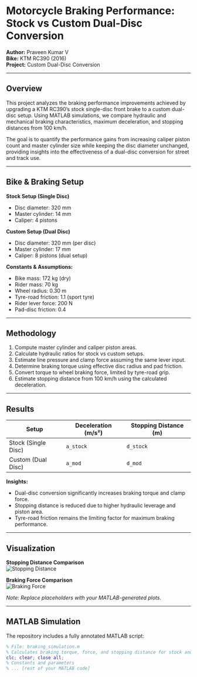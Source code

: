# Motorcycle Braking Performance: Stock vs Custom Dual-Disc Conversion

**Author:** Praveen Kumar V  
**Bike:** KTM RC390 (2016)  
**Project:** Custom Dual-Disc Conversion  

---

## Overview

This project analyzes the braking performance improvements achieved by upgrading a KTM RC390’s stock single-disc front brake to a custom dual-disc setup. Using MATLAB simulations, we compare hydraulic and mechanical braking characteristics, maximum deceleration, and stopping distances from 100 km/h.  

The goal is to quantify the performance gains from increasing caliper piston count and master cylinder size while keeping the disc diameter unchanged, providing insights into the effectiveness of a dual-disc conversion for street and track use.

---

## Bike & Braking Setup

**Stock Setup (Single Disc)**  
- Disc diameter: 320 mm  
- Master cylinder: 14 mm  
- Caliper: 4 pistons  

**Custom Setup (Dual Disc)**  
- Disc diameter: 320 mm (per disc)  
- Master cylinder: 17 mm  
- Caliper: 8 pistons (dual setup)  

**Constants & Assumptions:**  
- Bike mass: 172 kg (dry)  
- Rider mass: 70 kg  
- Wheel radius: 0.30 m  
- Tyre-road friction: 1.1 (sport tyre)  
- Rider lever force: 200 N  
- Pad-disc friction: 0.4  

---

## Methodology

1. Compute master cylinder and caliper piston areas.  
2. Calculate hydraulic ratios for stock vs custom setups.  
3. Estimate line pressure and clamp force assuming the same lever input.  
4. Determine braking torque using effective disc radius and pad friction.  
5. Convert torque to wheel braking force, limited by tyre-road grip.  
6. Estimate stopping distance from 100 km/h using the calculated deceleration.  

---

## Results

| Setup                  | Deceleration (m/s²) | Stopping Distance (m) |
|------------------------|-------------------|---------------------|
| Stock (Single Disc)     | `a_stock`         | `d_stock`           |
| Custom (Dual Disc)      | `a_mod`           | `d_mod`             |

**Insights:**  
- Dual-disc conversion significantly increases braking torque and clamp force.  
- Stopping distance is reduced due to higher hydraulic leverage and piston area.  
- Tyre-road friction remains the limiting factor for maximum braking performance.  

---

## Visualization

**Stopping Distance Comparison**  
![Stopping Distance](./images/stopping_distance.png)  

**Braking Force Comparison**  
![Braking Force](./images/braking_force.png)  

*Note: Replace placeholders with your MATLAB-generated plots.*

---

## MATLAB Simulation

The repository includes a fully annotated MATLAB script:  

```matlab
% File: braking_simulation.m
% Calculates braking torque, force, and stopping distance for stock and custom setups
clc; clear; close all;
% Constants and parameters
% ... [rest of your MATLAB code]
